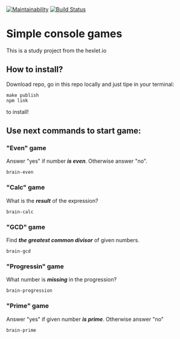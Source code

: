 [![Maintainability](https://api.codeclimate.com/v1/badges/92fa85d212485354b518/maintainability)](https://codeclimate.com/github/YBLex/frontend-project-lvl1/maintainability)
[![Build Status](https://travis-ci.com/YBLex/frontend-project-lvl1.svg?branch=master)](https://travis-ci.com/YBLex/frontend-project-lvl1)
# Simple console games
This is a study project from the hexlet.io

## How to install?
Download repo, go in this repo locally and just tipe in your terminal:
```
make publish
npm link
```
to install!


## Use next commands to start game:
### "Even" game
Answer "yes" if number ***is even***. Otherwise answer "no".
```
brain-even
```

### "Calc" game
What is the ***result*** of the expression?
```
brain-calc
```

### "GCD" game
Find ***the greatest common divisor*** of given numbers.
```
brain-gcd
```

### "Progressin" game
What number is ***missing*** in the progression?
```
brain-progression
```

### "Prime" game
Answer "yes" if given number ***is prime***. Otherwise answer "no"
```
brain-prime
```
